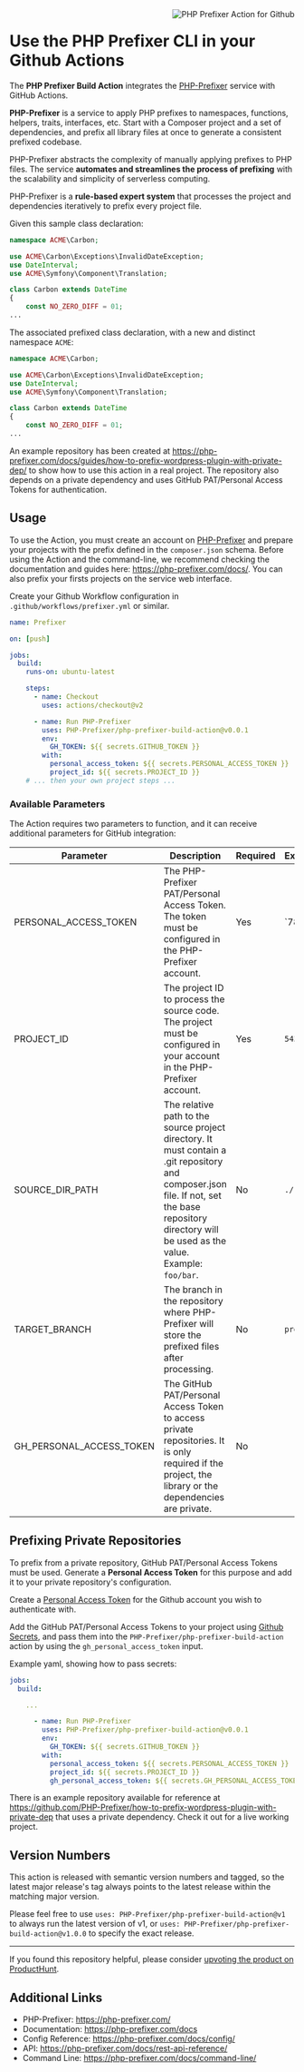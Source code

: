 
<img src="https://php-prefixer.com/images/logo/php-prefixer-action_100.png" align="right" alt="PHP Prefixer Action for Github" />

Use the PHP Prefixer CLI in your Github Actions
============================================

The **PHP Prefixer Build Action** integrates the [PHP-Prefixer](https://php-prefixer.com/) service with GitHub Actions.

**PHP-Prefixer** is a service to apply PHP prefixes to namespaces, functions, helpers, traits, interfaces, etc. Start with a Composer project and a set of dependencies, and prefix all library files at once to generate a consistent prefixed codebase.

PHP-Prefixer abstracts the complexity of manually applying prefixes to PHP files. The service **automates and streamlines the process of prefixing** with the scalability and simplicity of serverless computing.

PHP-Prefixer is a **rule-based expert system** that processes the project and dependencies iteratively to prefix every project file.

Given this sample class declaration:

```php
namespace ACME\Carbon;

use ACME\Carbon\Exceptions\InvalidDateException;
use DateInterval;
use ACME\Symfony\Component\Translation;

class Carbon extends DateTime
{
    const NO_ZERO_DIFF = 01;
...
```

The associated prefixed class declaration, with a new and distinct namespace `ACME`:

```php
namespace ACME\Carbon;

use ACME\Carbon\Exceptions\InvalidDateException;
use DateInterval;
use ACME\Symfony\Component\Translation;

class Carbon extends DateTime
{
    const NO_ZERO_DIFF = 01;
...
```

An example repository has been created at https://php-prefixer.com/docs/guides/how-to-prefix-wordpress-plugin-with-private-dep/ to show how to use this action in a real project. The repository also depends on a private dependency and uses GitHub PAT/Personal Access Tokens for authentication.

## Usage

To use the Action, you must create an account on [PHP-Prefixer](https://php-prefixer.com/) and prepare your projects with the prefix defined in the `composer.json` schema. Before using the Action and the command-line, we recommend checking the documentation and guides here: <https://php-prefixer.com/docs/>. You can also prefix your firsts projects on the service web interface.

Create your Github Workflow configuration in `.github/workflows/prefixer.yml` or similar.

```yaml
name: Prefixer

on: [push]

jobs:
  build:
    runs-on: ubuntu-latest

    steps:
      - name: Checkout
        uses: actions/checkout@v2

      - name: Run PHP-Prefixer
        uses: PHP-Prefixer/php-prefixer-build-action@v0.0.1
        env:
          GH_TOKEN: ${{ secrets.GITHUB_TOKEN }}
        with:
          personal_access_token: ${{ secrets.PERSONAL_ACCESS_TOKEN }}
          project_id: ${{ secrets.PROJECT_ID }}
    # ... then your own project steps ...
```

### Available Parameters

The Action requires two parameters to function, and it can receive additional parameters for GitHub integration:

Parameter | Description | Required | Example
---------|----------| ---------|----------
PERSONAL_ACCESS_TOKEN | The PHP-Prefixer PAT/Personal Access Token. The token must be configured in the PHP-Prefixer account. | Yes | `789|1234567890123456789012345678901234567890`
PROJECT_ID | The project ID to process the source code. The project must be configured in your account in the PHP-Prefixer account. | Yes | `5432`
SOURCE_DIR_PATH | The relative path to the source project directory. It must contain a .git repository and composer.json file. If not, set the base repository directory will be used as the value. Example: `foo/bar`. | No | `./`
TARGET_BRANCH | The branch in the repository where PHP-Prefixer will store the prefixed files after processing. | No | `prefixed`
GH_PERSONAL_ACCESS_TOKEN | The GitHub PAT/Personal Access Token to access private repositories. It is only required if the project, the library or the dependencies are private. | No |

## Prefixing Private Repositories

To prefix from a private repository, GitHub PAT/Personal Access Tokens must be used. Generate a **Personal Access Token** for this purpose and add it to your private repository's configuration.

Create a [Personal Access Token](https://docs.github.com/en/github/authenticating-to-github/creating-a-personal-access-token) for the Github account you wish to authenticate with.

Add the GitHub PAT/Personal Access Tokens to your project using  [Github Secrets][secrets], and pass them into the `PHP-Prefixer/php-prefixer-build-action` action by using the `gh_personal_access_token` input.

Example yaml, showing how to pass secrets:

```yaml
jobs:
  build:

    ...

      - name: Run PHP-Prefixer
        uses: PHP-Prefixer/php-prefixer-build-action@v0.0.1
        env:
          GH_TOKEN: ${{ secrets.GITHUB_TOKEN }}
        with:
          personal_access_token: ${{ secrets.PERSONAL_ACCESS_TOKEN }}
          project_id: ${{ secrets.PROJECT_ID }}
          gh_personal_access_token: ${{ secrets.GH_PERSONAL_ACCESS_TOKEN }}
```

There is an example repository available for reference at https://github.com/PHP-Prefixer/how-to-prefix-wordpress-plugin-with-private-dep that uses a private dependency. Check it out for a live working project.

## Version Numbers

This action is released with semantic version numbers and tagged, so the latest major release's tag always points to the latest release within the matching major version.

Please feel free to use `uses: PHP-Prefixer/php-prefixer-build-action@v1` to always run the latest version of v1, or `uses: PHP-Prefixer/php-prefixer-build-action@v1.0.0` to specify the exact release.

***

If you found this repository helpful, please consider [upvoting the product on ProductHunt](https://www.producthunt.com/posts/php-prefixer).

## Additional Links

- PHP-Prefixer: https://php-prefixer.com/
- Documentation: https://php-prefixer.com/docs
- Config Reference: https://php-prefixer.com/docs/config/
- API: https://php-prefixer.com/docs/rest-api-reference/
- Command Line: https://php-prefixer.com/docs/command-line/

[secrets]: https://docs.github.com/en/actions/configuring-and-managing-workflows/creating-and-storing-encrypted-secrets